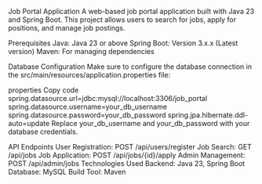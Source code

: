 Job Portal Application
A web-based job portal application built with Java 23 and Spring Boot. This project allows users to search for jobs, apply for positions, and manage job postings.

Prerequisites
Java: Java 23 or above
Spring Boot: Version 3.x.x (Latest version)
Maven: For managing dependencies

Database Configuration
Make sure to configure the database connection in the src/main/resources/application.properties file:

properties
Copy code
spring.datasource.url=jdbc:mysql://localhost:3306/job_portal
spring.datasource.username=your_db_username
spring.datasource.password=your_db_password
spring.jpa.hibernate.ddl-auto=update
Replace your_db_username and your_db_password with your database credentials.

API Endpoints
User Registration: POST /api/users/register
Job Search: GET /api/jobs
Job Application: POST /api/jobs/{id}/apply
Admin Management: POST /api/admin/jobs
Technologies Used
Backend: Java 23, Spring Boot
Database: MySQL
Build Tool: Maven
